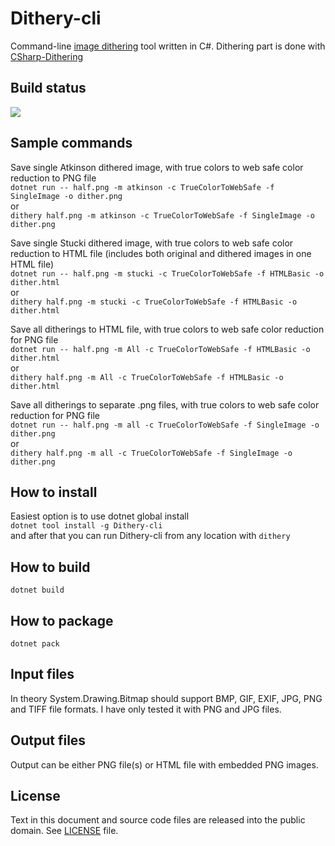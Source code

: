 # Dithery-cli
 Command-line [image dithering](https://en.wikipedia.org/wiki/Dither#Digital_photography_and_image_processing) tool written in C#. Dithering part is done with [CSharp-Dithering](https://github.com/mcraiha/CSharp-Dithering)

## Build status
![](https://github.com/mcraiha/Dithery-cli/workflows/.NET%20Core/badge.svg)

## Sample commands
Save single Atkinson dithered image, with true colors to web safe color reduction to PNG file  
`dotnet run -- half.png -m atkinson -c TrueColorToWebSafe -f SingleImage -o dither.png`  
or  
`dithery half.png -m atkinson -c TrueColorToWebSafe -f SingleImage -o dither.png`

Save single Stucki dithered image, with true colors to web safe color reduction to HTML file (includes both original and dithered images in one HTML file)  
`dotnet run -- half.png -m stucki -c TrueColorToWebSafe -f HTMLBasic -o dither.html`  
or  
`dithery half.png -m stucki -c TrueColorToWebSafe -f HTMLBasic -o dither.html`

Save all ditherings to HTML file, with true colors to web safe color reduction for PNG file  
`dotnet run -- half.png -m All -c TrueColorToWebSafe -f HTMLBasic -o dither.html`  
or  
`dithery half.png -m All -c TrueColorToWebSafe -f HTMLBasic -o dither.html`

Save all ditherings to separate .png files, with true colors to web safe color reduction for PNG file  
`dotnet run -- half.png -m all -c TrueColorToWebSafe -f SingleImage -o dither.png`  
or  
`dithery half.png -m all -c TrueColorToWebSafe -f SingleImage -o dither.png`

## How to install
Easiest option is to use dotnet global install  
`dotnet tool install -g Dithery-cli`  
and after that you can run Dithery-cli from any location with `dithery`

## How to build
`dotnet build`

## How to package
`dotnet pack`

## Input files
In theory System.Drawing.Bitmap should support BMP, GIF, EXIF, JPG, PNG and TIFF file formats. I have only tested it with PNG and JPG files.

## Output files
Output can be either PNG file(s) or HTML file with embedded PNG images. 

## License
Text in this document and source code files are released into the public domain. See [LICENSE](https://github.com/mcraiha/Dithery-cli/blob/master/LICENSE) file.